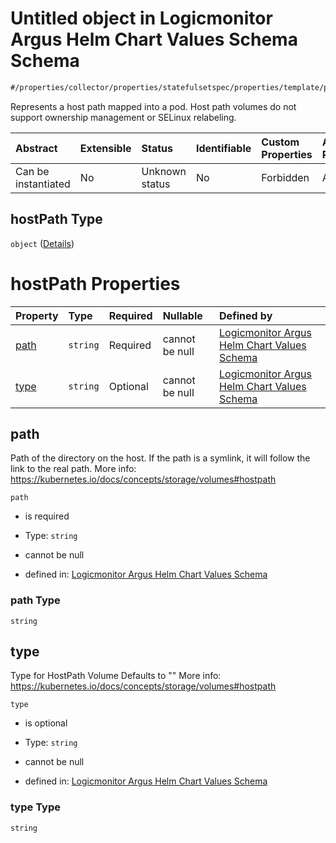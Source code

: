 # Untitled object in Logicmonitor Argus Helm Chart Values Schema Schema

```txt
#/properties/collector/properties/statefulsetspec/properties/template/properties/spec/properties/volumes/items/properties/hostpath#/properties/collector/properties/statefulsetSpec/properties/template/properties/spec/properties/volumes/items/properties/hostPath
```

Represents a host path mapped into a pod. Host path volumes do not support ownership management or SELinux relabeling.

| Abstract            | Extensible | Status         | Identifiable | Custom Properties | Additional Properties | Access Restrictions | Defined In                                                        |
| :------------------ | :--------- | :------------- | :----------- | :---------------- | :-------------------- | :------------------ | :---------------------------------------------------------------- |
| Can be instantiated | No         | Unknown status | No           | Forbidden         | Allowed               | none                | [values.schema.json\*](values.schema.json "open original schema") |

## hostPath Type

`object` ([Details](values-properties-the-collector-schema-properties-statefulsetspec-properties-template-properties-spec-properties-volumes-items-properties-hostpath.md))

# hostPath Properties

| Property      | Type     | Required | Nullable       | Defined by                                                                                                                                                                                                                                                                                                                                                                                                                                                                                                                  |
| :------------ | :------- | :------- | :------------- | :-------------------------------------------------------------------------------------------------------------------------------------------------------------------------------------------------------------------------------------------------------------------------------------------------------------------------------------------------------------------------------------------------------------------------------------------------------------------------------------------------------------------------- |
| [path](#path) | `string` | Required | cannot be null | [Logicmonitor Argus Helm Chart Values Schema](values-properties-the-collector-schema-properties-statefulsetspec-properties-template-properties-spec-properties-volumes-items-properties-hostpath-properties-path.md "#/properties/collector/properties/statefulsetspec/properties/template/properties/spec/properties/volumes/items/properties/hostpath/properties/path#/properties/collector/properties/statefulsetSpec/properties/template/properties/spec/properties/volumes/items/properties/hostPath/properties/path") |
| [type](#type) | `string` | Optional | cannot be null | [Logicmonitor Argus Helm Chart Values Schema](values-properties-the-collector-schema-properties-statefulsetspec-properties-template-properties-spec-properties-volumes-items-properties-hostpath-properties-type.md "#/properties/collector/properties/statefulsetspec/properties/template/properties/spec/properties/volumes/items/properties/hostpath/properties/type#/properties/collector/properties/statefulsetSpec/properties/template/properties/spec/properties/volumes/items/properties/hostPath/properties/type") |

## path

Path of the directory on the host. If the path is a symlink, it will follow the link to the real path. More info: <https://kubernetes.io/docs/concepts/storage/volumes#hostpath>

`path`

*   is required

*   Type: `string`

*   cannot be null

*   defined in: [Logicmonitor Argus Helm Chart Values Schema](values-properties-the-collector-schema-properties-statefulsetspec-properties-template-properties-spec-properties-volumes-items-properties-hostpath-properties-path.md "#/properties/collector/properties/statefulsetspec/properties/template/properties/spec/properties/volumes/items/properties/hostpath/properties/path#/properties/collector/properties/statefulsetSpec/properties/template/properties/spec/properties/volumes/items/properties/hostPath/properties/path")

### path Type

`string`

## type

Type for HostPath Volume Defaults to "" More info: <https://kubernetes.io/docs/concepts/storage/volumes#hostpath>

`type`

*   is optional

*   Type: `string`

*   cannot be null

*   defined in: [Logicmonitor Argus Helm Chart Values Schema](values-properties-the-collector-schema-properties-statefulsetspec-properties-template-properties-spec-properties-volumes-items-properties-hostpath-properties-type.md "#/properties/collector/properties/statefulsetspec/properties/template/properties/spec/properties/volumes/items/properties/hostpath/properties/type#/properties/collector/properties/statefulsetSpec/properties/template/properties/spec/properties/volumes/items/properties/hostPath/properties/type")

### type Type

`string`
